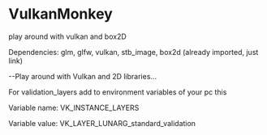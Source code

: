 # VulkanMonkey
play around with vulkan and box2D

Dependencies: glm, glfw, vulkan, stb_image, box2d (already imported, just link)

--Play around with Vulkan and 2D libraries...

For validation_layers add to environment variables of your pc this

Variable name: VK_INSTANCE_LAYERS

Variable value: VK_LAYER_LUNARG_standard_validation
